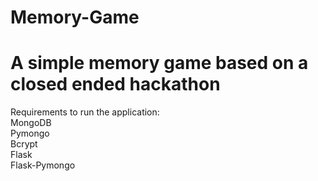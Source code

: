 # Memory-Game

# A simple memory game based on a closed ended hackathon


Requirements to run the application:
<br/>
MongoDB<br/>
Pymongo<br/>
Bcrypt<br/>
Flask<br/>
Flask-Pymongo
